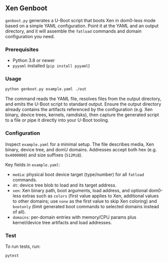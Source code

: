 ## Xen Genboot

`genboot.py` generates a U-Boot script that boots Xen in dom0-less mode based on a simple YAML configuration. Point it at the YAML and an output directory, and it will assemble the `fatload` commands and domain configuration you need.

### Prerequisites

- Python 3.8 or newer
- `pyyaml` installed (`pip install pyyaml`)

### Usage

```bash
python genboot.py example.yaml ./out
```

The command reads the YAML file, resolves files from the output directory, and emits the U-Boot script to standard output. Ensure the output directory already contains the artifacts referenced by the configuration (e.g. Xen binary, device trees, kernels, ramdisks), then capture the generated script to a file or pipe it directly into your U-Boot tooling.

### Configuration

Inspect `example.yaml` for a minimal setup. The file describes media, Xen binary, device tree, and domU domains. Addresses accept both hex (e.g. `0x4000000`) and size suffixes (`512MiB`).

Key fields in `example.yaml`:

- `media`: physical boot device target (type/number) for all `fatload` commands.
- `dt`: device tree blob to load and its target address.
- `xen`: Xen binary path, boot arguments, load address, and optional dom0-less extras such as `colors` (first value applies to Xen, additional values to other domains; use `none` as the first value to skip Xen coloring) and `bootonly` (limit generated boot commands to selected domains instead of all).
- `domains`: per-domain entries with memory/CPU params plus kernel/device tree artifacts and load addresses.

### Test

To run tests, run:

```
pytest
```
